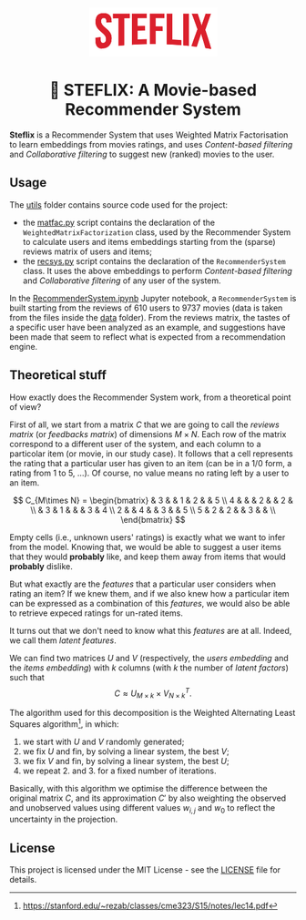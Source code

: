 <div align="center">
  <img src="./assets/steflix.png" width="225px">
  <h1 align="center">🍿 STEFLIX: A Movie-based Recommender System</h2>
</div>

**Steflix** is a Recommender System that uses Weighted Matrix Factorisation to learn embeddings from movies ratings, and uses *Content-based filtering* and *Collaborative filtering* to suggest new (ranked) movies to the user.


## Usage

The [utils](./utils/) folder contains source code used for the project:

* the [matfac.py](./utils/matfac.py) script contains the declaration of the `WeightedMatrixFactorization` class, used by the Recommender System to calculate users and items embeddings starting from the (sparse) reviews matrix of users and items;
* the [recsys.py](./utils/recsys.py) script contains the declaration of the `RecommenderSystem` class. It uses the above embeddings to perform *Content-based filtering* and *Collaborative filtering* of any user of the system.

In the [RecommenderSystem.ipynb](./RecommenderSystem.ipynb) Jupyter notebook, a `RecommenderSystem` is built starting from the reviews of 610 users to 9737 movies (data is taken from the files inside the [data](./data/) folder). From the reviews matrix, the tastes of a specific user have been analyzed as an example, and suggestions have been made that seem to reflect what is expected from a recommendation engine.


## Theoretical stuff

How exactly does the Recommender System work, from a theoretical point of view?

First of all, we start from a matrix $C$ that we are going to call the *reviews matrix* (or *feedbacks matrix*) of dimensions $M\times N$. Each row of the matrix correspond to a different user of the system, and each column to a particolar item (or movie, in our study case). It follows that a cell represents the rating that a particular user has given to an item (can be in a $1$/$0$ form, a rating from $1$ to $5$, $\dots$). Of course, no value means no rating left by a user to an item.

$$
C_{M\times N} =
\begin{bmatrix}
    & 3 &   & 1 & 2 &   & 5 \\
  4 &   &   & 2 &   & 2 &   \\
    & 3 & 1 &   &   & 3 & 4 \\
  2 &   & 4 &   & 3 &   & 5 \\
  5 & 2 & 2 &   & 3 &   &   \\
\end{bmatrix}
$$

Empty cells (i.e., unknown users' ratings) is exactly what we want to infer from the model. Knowing that, we would be able to suggest a user items that they would **probably** like, and keep them away from items that would **probably** dislike.

But what exactly are the *features* that a particular user considers when rating an item? If we knew them, and if we also knew how a particular item can be expressed as a combination of this *features*, we would also be able to retrieve expeced ratings for un-rated items.

It turns out that we don't need to know what this *features* are at all. Indeed, we call them *latent features*.

We can find two matrices $U$ and $V$ (respectively, the *users embedding* and the *items embedding*) with $k$ columns (with $k$ the number of *latent factors*) such that
$$
C \approx U_{M\times k} \times V_{N\times k}^{T}.
$$

The algorithm used for this decomposition is the Weighted Alternating Least Squares algorithm[^1], in which:
1. we start with $U$ and $V$ randomly generated;
2. we fix $U$ and fin, by solving a linear system, the best $V$;
3. we fix $V$ and fin, by solving a linear system, the best $U$;
3. we repeat 2. and 3. for a fixed number of iterations.

Basically, with this algorithm we optimise the difference between the original matrix $C$, and its approximation $C'$ by also weighting the observed and unobserved values using different values $w_{i,j}$ and $w_{0}$ to reflect the uncertainty in the projection.


## License

This project is licensed under the MIT License - see the [LICENSE](LICENSE) file for details.


[^1]: https://stanford.edu/~rezab/classes/cme323/S15/notes/lec14.pdf